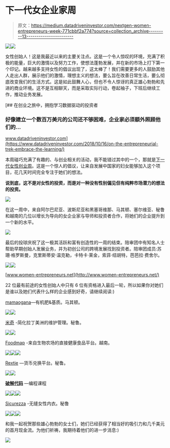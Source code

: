 # 下一代女企业家周

> 原文：<https://medium.datadriveninvestor.com/nextgen-women-entrepreneurs-week-771cbbf2a774?source=collection_archive---------13----------------------->

[![](img/bc2f4a9a99a5a825cce22e91767f7469.png)](http://www.track.datadriveninvestor.com/1B9E)![](img/baf8e496c014f69e07a29e43eeafc5f0.png)

女性创始人！这是我最近以来的主要关注点。这是一个令人惊叹的环境，充满了积极的能量，巨大的激情以及努力工作，使想法蓬勃发展，并在新的市场上打下第一个印记。越来越多支持女性的倡议出现了，这太棒了！我们需要更多的人鼓励其他人走出人群，展示他们的激情，理想主义的想法，要么旨在改善日常生活，要么彻底改变我们的生活方式。这是如此鼓舞人心，但也不令人惊讶的真正雄心勃勃和先进的商业环境。这不是互相聊天，而是采取实际行动，卷起袖子，下班后继续工作，推动业务发展。

[](https://www.datadriveninvestor.com/2018/10/16/on-the-entrepreneurial-trek-embrace-the-learning/) [## 在创业之旅中，拥抱学习数据驱动的投资者

### 好像建立一个数百万美元的公司还不够困难，企业家必须额外照顾他们的…

www.datadriveninvestor.com](https://www.datadriveninvestor.com/2018/10/16/on-the-entrepreneurial-trek-embrace-the-learning/) 

本周碰巧充满了有趣的、与创业相关的活动，我不能错过其中的一个，那就是[下一代女性创业周](http://www.women-entrepreneurs.net/)。这是一个惊人的倡议，让来自发展中国家的妇女能够加入这个项目，花几天时间完全专注于她们的想法。

**说到底，这不是对女性的投资，而是对一种没有性别偏见但有纯粹市场潜力的想法的投资。**

![](img/65846ca3847c871b165d11ae13548f9b.png)

在这一周中，来自阿尔巴尼亚、波斯尼亚和黑塞哥维那、马其顿、塞尔维亚、秘鲁和越南的几位以增长为导向的女企业家与导师和投资者合作，将她们的企业提升到一个新的水平。

![](img/c2a40ff97d92f225466462bedcae6f49.png)

最后的投球庆祝了这一极其活跃和富有创造性的一周的结束。陪审团中有知名人士帮助早期创始人发展业务，并为初创公司的跨境发展找到投资者。陪审团成员:苏珊·格罗斯曼，克里斯蒂安·温克勒，卡特卡·莱金，索菲·纽胡特，芭芭拉·费舍尔。

![](img/6b63d758af96fe18acb715d5d759361d.png)![](img/2e80c8b173b68106bb78f5a2e5b91fb9.png)

[www.women-entrepreneurs.net](http://www.women-entrepreneurs.net/)

22 位最有前途的女性创始人中只有 6 位有资格进入最后一轮，所以如果你对她们是谁以及她们代表什么样的企业感到好奇，请继续阅读:)

[mamaogana](http://www.women-entrepreneurs.net/speaker/natalija-burgieva/)—有机肥&基质。马其顿。

![](img/f094f6d8fa0e83cc0a3a1426f6719464.png)![](img/65a826dcda529e7d48a709695a0c0d66.png)

[米奇](http://www.women-entrepreneurs.net/speaker/paola-mego/) -简化拉丁美洲的维护管理。秘鲁。

![](img/3149ee6a75fcc26d6f6b4311d3a58e09.png)![](img/6911a04d2ae4d1bb5bdfed437fb238cf.png)

[Foodmap](http://www.women-entrepreneurs.net/speaker/nguyen-thao-tran/) -来自生物农场的直接健康食品平台。越南。

![](img/3a7d0b3a45c90b33566cce6e90e9ee06.png)![](img/f0f2122dd130a43c7cfc4cee14865480.png)![](img/ea5b5f146863b389561e1502a154fa26.png)

[Rextie](http://www.women-entrepreneurs.net/speaker/claudia-quintanilla/) —货币兑换平台。秘鲁。

![](img/571ac1cba7e4c66c1c1e388faecbb606.png)![](img/557b4f99698b8783245d0fd2adb00247.png)

[**破解代码**](http://www.women-entrepreneurs.net/#guests) —编程课程

![](img/02369bc6666721eb18ff562a1571fa4d.png)![](img/32260ea4e835a2acf69a60dc218e3302.png)![](img/feba56fca4f2523b16b5c02e1efefb52.png)

[Sicurezza](http://www.women-entrepreneurs.net/speaker/ileana-tapia/) -无缝女性内衣。秘鲁

![](img/c53ef965360d4018385be0817d54cf01.png)![](img/db24578b7f89e4a805067ddd1690931a.png)![](img/4431053d2d6a2170e997a22b1f14c33e.png)

和我一起祝贺那些雄心勃勃的女士们，她们已经获得了相当好的吸引力和几千美元的首月现金流。为他们祈祷，我期待着他们的进一步消息:)

![](img/5a9c6a33fe34c05a4922c3adc11ac3f0.png)